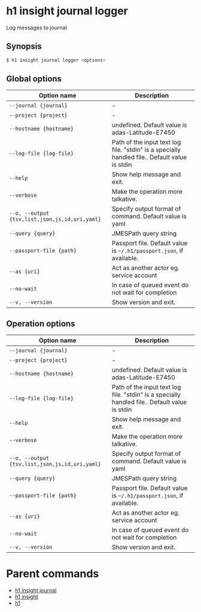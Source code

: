 
# h1 insight journal logger

Log messages to journal

## Synopsis

```bash
$ h1 insight journal logger <options>
```

## Global options

| Option name                                        | Description                                                                                   |
| -------------------------------------------------- | --------------------------------------------------------------------------------------------- |
| ```--journal {journal}```                          | -                                                                                             |
| ```--project {project}```                          | -                                                                                             |
| ```--hostname {hostname}```                        | undefined. Default value is adas-Latitude-E7450                                               |
| ```--log-file {log-file}```                        | Path of the input text log file. "stdin" is a specially handled file.. Default value is stdin |
| ```--help```                                       | Show help message and exit.                                                                   |
| ```--verbose```                                    | Make the operation more talkative.                                                            |
| ```--o, --output {tsv,list,json,js,id,uri,yaml}``` | Specify output format of command. Default value is yaml                                       |
| ```--query {query}```                              | JMESPath query string                                                                         |
| ```--passport-file {path}```                       | Passport file. Default value is ```~/.h1/passport.json```, if available.                      |
| ```--as {uri}```                                   | Act as another actor eg. service account                                                      |
| ```--no-wait```                                    | In case of queued event do not wait for completion                                            |
| ```--v, --version```                               | Show version and exit.                                                                        |

## Operation options

| Option name                                        | Description                                                                                   |
| -------------------------------------------------- | --------------------------------------------------------------------------------------------- |
| ```--journal {journal}```                          | -                                                                                             |
| ```--project {project}```                          | -                                                                                             |
| ```--hostname {hostname}```                        | undefined. Default value is adas-Latitude-E7450                                               |
| ```--log-file {log-file}```                        | Path of the input text log file. "stdin" is a specially handled file.. Default value is stdin |
| ```--help```                                       | Show help message and exit.                                                                   |
| ```--verbose```                                    | Make the operation more talkative.                                                            |
| ```--o, --output {tsv,list,json,js,id,uri,yaml}``` | Specify output format of command. Default value is yaml                                       |
| ```--query {query}```                              | JMESPath query string                                                                         |
| ```--passport-file {path}```                       | Passport file. Default value is ```~/.h1/passport.json```, if available.                      |
| ```--as {uri}```                                   | Act as another actor eg. service account                                                      |
| ```--no-wait```                                    | In case of queued event do not wait for completion                                            |
| ```--v, --version```                               | Show version and exit.                                                                        |

# Parent commands

* [h1 insight journal](./../README.md)
* [h1 insight](./../../README.md)
* [h1](./../../../README.md)
